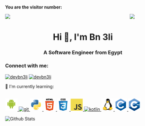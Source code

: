 <!-- <p align="center">
  Visitor count<br>
  <img src="https://profile-counter.glitch.me/itgoyo/count.svg" />
</p> -->
**You are the visitor number:**

<p>
  <a href="https://count.getloli.com/"><img src="https://count.getloli.com/get/@:devbn3li"></a>
  <img src="https://media.giphy.com/media/M9gbBd9nbDrOTu1Mqx/giphy.gif" align="right" width="100"/>
</p>

<h1 align="center">Hi 👋, I'm Bn 3li</h1>
<h3 align="center">A Software Engineer from Egypt</h3>

<h3 align="left">Connect with me:</h3>
<p align="left">
<a href="https://twitter.com/devbn3lii" target="blank"><img align="center" src="https://raw.githubusercontent.com/rahuldkjain/github-profile-readme-generator/master/src/images/icons/Social/twitter.svg" alt="devbn3li" height="30" width="40" /></a>
<a href="https://www.linkedin.com/in/devbn3li/" target="blank"><img align="center" src="https://raw.githubusercontent.com/rahuldkjain/github-profile-readme-generator/master/src/images/icons/Social/linked-in-alt.svg" alt="devbn3li" height="30" width="40" /></a>
</p>

:page_with_curl: I'm currently learning:
<br><br>
<p align="left"> <a href="https://developer.android.com" target="_blank"> <img src="https://raw.githubusercontent.com/devicons/devicon/master/icons/android/android-original-wordmark.svg" alt="android" width="40" height="40"/> </a> <a href="https://git-scm.com/" target="_blank"> <img src="https://www.vectorlogo.zone/logos/git-scm/git-scm-icon.svg" alt="git" width="40" height="40"/> </a> <a href="https://www.python.org" target="_blank"> <img src="https://raw.githubusercontent.com/devicons/devicon/master/icons/python/python-original.svg" alt="python" width="40" height="40"/> </a> <a href="https://www.w3.org/html/" target="_blank"> <img src="https://raw.githubusercontent.com/devicons/devicon/master/icons/html5/html5-original-wordmark.svg" alt="html5" width="40" height="40"/> </a> <a href="https://www.w3schools.com/css/" target="_blank"> <img src="https://raw.githubusercontent.com/devicons/devicon/master/icons/css3/css3-original-wordmark.svg" alt="css3" width="40" height="40"/> </a> <a href="https://developer.mozilla.org/en-US/docs/Web/JavaScript" target="_blank"> <img src="https://raw.githubusercontent.com/devicons/devicon/master/icons/javascript/javascript-original.svg" alt="javascript" width="40" height="40"/> </a> <a href="https://kotlinlang.org" target="_blank"> <img src="https://www.vectorlogo.zone/logos/kotlinlang/kotlinlang-icon.svg" alt="kotlin" width="40" height="40"/> </a> <a href="https://www.linux.org/" target="_blank"> <img src="https://raw.githubusercontent.com/devicons/devicon/master/icons/linux/linux-original.svg" alt="linux" width="40" height="40"/> </a> <a href="https://www.cprogramming.com/" target="_blank"> <img src="https://raw.githubusercontent.com/devicons/devicon/master/icons/c/c-original.svg" alt="c" width="40" height="40"/> </a> <a href="https://www.w3schools.com/cpp/" target="_blank"> <img src="https://raw.githubusercontent.com/devicons/devicon/master/icons/cplusplus/cplusplus-original.svg" alt="cplusplus" width="40" height="40"/> </a>
  
  ![Github Stats](https://github-readme-stats.vercel.app/api?username=devbn3li&bg_color=30,e96443,904e95&title_color=fff&text_color=fff)

  
